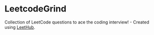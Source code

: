 # LeetcodeGrind
Collection of LeetCode questions to ace the coding interview! - Created using [LeetHub](https://github.com/QasimWani/LeetHub).

